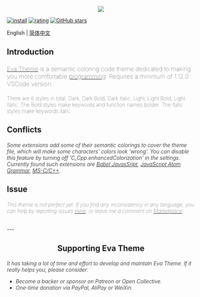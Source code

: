 <p align="center"><img src="https://tva1.sinaimg.cn/large/007jMFbEgy1gieydd8fboj33fg1mc1kx.jpg" referrerpolicy="no-referrer"></p>

[![install](https://vsmarketplacebadge.apphb.com/installs/fisheva.eva-theme.svg?style=flat-flat)](https://marketplace.visualstudio.com/items?itemName=fisheva.eva-theme) [![rating](https://vsmarketplacebadge.apphb.com/rating-short/fisheva.eva-theme.svg?style=flat)](https://marketplace.visualstudio.com/items/fisheva.eva-theme) [![GitHub stars](https://img.shields.io/github/stars/fisheva/eva-theme.svg?style=social&label=Star&maxAge=2592000)](https://github.com/fisheva/eva-theme)

English | <a title="切换到中文README" href="https://github.com/fisheva/Eva-Theme/blob/master/documents/README_CN.md" target="_blank">简体中文</a>

<h2>Introduction</h2>

<h3 style="font-weight:lighter">
    <a title="Go to the marketplace of Eva Theme from Github." href="https://marketplace.visualstudio.com/items?itemName=fisheva.eva-theme" target="_blank">Eva Theme</a> is a semantic coloring code theme dedicated to making you more comfortable <a title="To see those programming languages that Eva Theme has provided semantic coloring." href="https://github.com/fisheva/Eva-Theme/blob/master/documents/languages.md" target="_blank">programming</a>. Requires a minimum of 1.12.0 VSCode version.
</h3>

<h4 style="font-weight:lighter">
    There are 6 styles in total: Dark, Dark Bold, Dark Italic; Light, Light Bold, Light Italic. The Bold styles make keywords and function names bolder. The Italic styles make keywords italic.
</h4>

<h2>Conflicts</h2>

<h5 style="font-weight:300">
    Some extensions add some of their semantic colorings to cover the theme file, which will make some characters' colors look 'wrong'. You can disable this feature by turning off 'C_Cpp.enhancedColorization' in the settings. Currently found such extensions are <a href="https://marketplace.visualstudio.com/items?itemName=mgmcdermott.vscode-language-babel" target="_blank">Babel JavasSript</a>, <a href="https://marketplace.visualstudio.com/items?itemName=ms-vscode.js-atom-grammar" target="_blank">JavaScript Atom Grammar</a>, <a href="https://marketplace.visualstudio.com/items?itemName=ms-vscode.cpptools" target="_blank">MS-C/C++</a>.
</h5>

<h2>Issue</h2>

<h6 style="font-weight:lighter">
    This theme is not perfect yet. If you find any inconsistency in any language, you can help by reporting issues <a href="https://github.com/fisheva/Eva-Theme/issues" target="_blank">Here</a>, or leave me a comment on <a href="https://marketplace.visualstudio.com/items?itemName=fisheva.eva-theme&ssr=false#review-details" target="_blank">Marketplace</a>.
</h6>
---

<h2 align="center">Supporting Eva Theme</h2>

<h6 style="font-weight:300">
It has taking a lot of time and effort to develop and maintain Eva Theme. If it really helps you, please consider:

- Become a backer or sponsor on Patreon or Open Collective.
- One-time donation via PayPal, AliPay or WeiXin.
</h6>

<!-- <h3 align="center">Backers</h3>

<div style="font-size:18px;">
    <span style="padding-right:30px;white-space:nowrap;">Masahiro Tanaka</span>
    <span style="padding-right:30px;white-space:nowrap;">Shawn Wildermuth</span>
    <a style="padding-right:30px;white-space:nowrap;" href="https://github.com/fisheva">Keisuke Kita</a>
    <span style="padding-right:30px;white-space:nowrap;">Benjamin Listwon</span>
    <span style="padding-right:30px;white-space:nowrap;">Lars Andreas Ness</span>
    <span style="padding-right:30px;white-space:nowrap;">Kirk Lewis</span>
    <span style="padding-right:30px;white-space:nowrap;">Wen-Tien Chang</span>
    <span style="padding-right:30px;white-space:nowrap;">Stephen Michael Hartley</span>
</div>


- Victor Tolbert
- username 
- Luiz 
- James J. Ye
- Barbara Liau
- Asaf Yishai
- Matsumoto Takamasa
- Guy Gavergun
- Matt Jones
- Niannian Modisette
- Bernhard E. Reiter
- Zoran Knezevic
- Jon Hobbs-Smith
- Pierre Vanhulst
- Haim Yulzari
- Anthony Estebe
- Jim Raden
- IMGNRY 
- Guilherme S L de Souza
- Tyler 
- Jordan Oroshiba
- Joe Gregory
- Marcos Moura
- Eric 
- Jere Sjöroos
- Wakana Seki
- Donald Fischer
- David Ang
- Oskar Lindgren
- Jaeyoung Lee
- David Kaplan
- Philip John Basile
- Matt Sencenbaugh
- Chris Calo
- Juan Bermudez
- Hannes Kochniß
- Daniel Mattingley
- Elon Hung
- Andrew Willis
- Yusuke Kawabata
- 龙腾道 
- Peter Matkovsky
- Nick Dandakis
- Pierre Lebrun
- Ryan Brewer
- Bichinger Software & Consulting
- Alfonso Herrera
- Afif Sohaili
- Riki Fridrich
- Diana Bergholz
- 琚致远 
- Parham Saidi
- Allan McKernan
- Roy Segall
- Abhay 
- Nobuhide Esaki
- Thomas Wiedemann
- Santi Sanchez Canals
- lucien144 
- Evgeny Zislis
- Zeth Odderskov
- Kirill Tyurin
- Jules 
- Sunny Yuen
- wickedwei 
- Dennis Zanetti
- Faizal Andyka
- Aleksander Figiel -->
